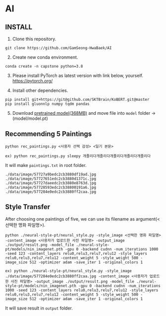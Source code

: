 # AI

## INSTALL

1. Clone this repository.
```
git clone https://github.com/GamSeong-HwaBaek/AI
```
2. Create new conda environment.
```
conda create -n capstone python=3.8
```

3. Please install PyTorch as latest version with link below, yourself.
https://pytorch.org/

4. Install other dependencies.
```
pip install git+https://git@github.com/SKTBrain/KoBERT.git@master
pip install gluonnlp numpy tqdm pandas
```

5. Download [pretrained model(368MB)](https://drive.google.com/file/d/1n198rKOGaATRHaeSteLQLp9HL4EGxRRw/view?usp=sharing) and move file into `model` folder -> (model/model.pt)

## Recommending 5 Paintings

```
python rec_paintings.py <사용자 선택 감성> <일기 본문>

ex) python rec_paintings.py sleepy 개졸리다개졸리다개졸리다개졸리다개졸리다
```
It will make `paintings.txt` in root folder.
```
./data/image/57727a9bedc2cb3880df19ad.jpg
./data/image/57727651edc2cb3880d1371c.jpg
./data/image/57727daeedc2cb3880e8763d.jpg
./data/image/57728593edc2cb38800191a6.jpg
./data/image/577284e0edc2cb3880ff2caa.jpg
```

## Style Transfer
After choosing one paintings of five, we can use its filename as argument(<선택한 명화 파일명>).
```
python ./neural-style-pt/neural_style.py -style_image <선택한 명화 파일명> -content_image <사용자가 업로드한 사진 파일명> -output_image ./output/result.png -model_file ./neural-style-pt/models/nin_imagenet.pth -gpu 0 -backend cudnn -num_iterations 1000 -seed 123 -content_layers relu0,relu3,relu7,relu12 -style_layers relu0,relu3,relu7,relu12 -content_weight 5 -style_weight 500 -image_size 512 -optimizer adam -save_iter 1 -original_colors 1 

ex) python ./neural-style-pt/neural_style.py -style_image ./data/image/577284e0edc2cb3880ff2caa.jpg -content_image <사용자가 업로드한 사진 파일명> -output_image ./output/result.png -model_file ./neural-style-pt/models/nin_imagenet.pth -gpu 0 -backend cudnn -num_iterations 1000 -seed 123 -content_layers relu0,relu3,relu7,relu12 -style_layers relu0,relu3,relu7,relu12 -content_weight 5 -style_weight 500 -image_size 512 -optimizer adam -save_iter 1 -original_colors 1 
```

It will save result in `output` folder.
